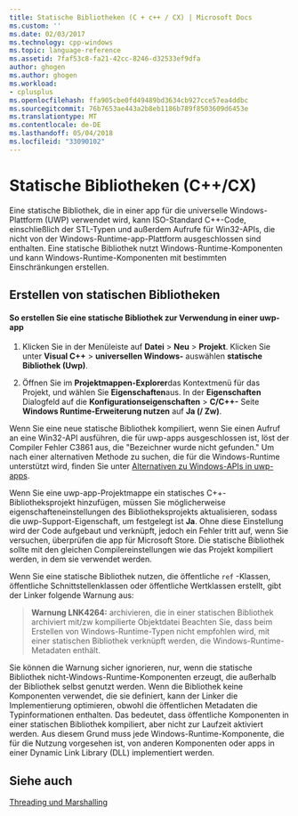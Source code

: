 ```yaml
---
title: Statische Bibliotheken (C + c++ / CX) | Microsoft Docs
ms.custom: ''
ms.date: 02/03/2017
ms.technology: cpp-windows
ms.topic: language-reference
ms.assetid: 7faf53c8-fa21-42cc-8246-d32533ef9dfa
author: ghogen
ms.author: ghogen
ms.workload:
- cplusplus
ms.openlocfilehash: ffa905cbe0fd49489bd3634cb927cce57ea4ddbc
ms.sourcegitcommit: 76b7653ae443a2b8eb1186b789f8503609d6453e
ms.translationtype: MT
ms.contentlocale: de-DE
ms.lasthandoff: 05/04/2018
ms.locfileid: "33090102"
---
```

# <a name="static-libraries-ccx"></a>Statische Bibliotheken (C++/CX)
Eine statische Bibliothek, die in einer app für die universelle Windows-Plattform (UWP) verwendet wird, kann ISO-Standard C++-Code, einschließlich der STL-Typen und außerdem Aufrufe für Win32-APIs, die nicht von der Windows-Runtime-app-Plattform ausgeschlossen sind enthalten. Eine statische Bibliothek nutzt Windows-Runtime-Komponenten und kann Windows-Runtime-Komponenten mit bestimmten Einschränkungen erstellen.  
  
## <a name="creating-static-libraries"></a>Erstellen von statischen Bibliotheken  
  
#### <a name="to-create-a-static-library-for-use-in-a-uwp-app"></a>So erstellen Sie eine statische Bibliothek zur Verwendung in einer uwp-app  
  
1.  Klicken Sie in der Menüleiste auf **Datei** > **Neu** > **Projekt**. Klicken Sie unter **Visual C++** > **universellen Windows-** auswählen **statische Bibliothek (Uwp)**.  
  
2.  Öffnen Sie im **Projektmappen-Explorer**das Kontextmenü für das Projekt, und wählen Sie **Eigenschaften**aus. In der **Eigenschaften** Dialogfeld auf die **Konfigurationseigenschaften** > **C/C++-** Seite **Windows Runtime-Erweiterung nutzen** auf **Ja (/ Zw)**.  
  
 Wenn Sie eine neue statische Bibliothek kompiliert, wenn Sie einen Aufruf an eine Win32-API ausführen, die für uwp-apps ausgeschlossen ist, löst der Compiler Fehler C3861 aus, die "Bezeichner wurde nicht gefunden." Um nach einer alternativen Methode zu suchen, die für die Windows-Runtime unterstützt wird, finden Sie unter [Alternativen zu Windows-APIs in uwp-apps](/uwp/win32-and-com/alternatives-to-windows-apis-uwp).  
  
 Wenn Sie eine uwp-app-Projektmappe ein statisches C++-Bibliotheksprojekt hinzufügen, müssen Sie möglicherweise eigenschafteneinstellungen des Bibliotheksprojekts aktualisieren, sodass die uwp-Support-Eigenschaft, um festgelegt ist **Ja**. Ohne diese Einstellung wird der Code aufgebaut und verknüpft, jedoch ein Fehler tritt auf, wenn Sie versuchen, überprüfen die app für Microsoft Store. Die statische Bibliothek sollte mit den gleichen Compilereinstellungen wie das Projekt kompiliert werden, in dem sie verwendet werden.  
  
 Wenn Sie eine statische Bibliothek nutzen, die öffentliche `ref` -Klassen, öffentliche Schnittstellenklassen oder öffentliche Wertklassen erstellt, gibt der Linker folgende Warnung aus:  
  
> **Warnung LNK4264:** archivieren, die in einer statischen Bibliothek archiviert mit/zw kompilierte Objektdatei Beachten Sie, dass beim Erstellen von Windows-Runtime-Typen nicht empfohlen wird, mit einer statischen Bibliothek verknüpft werden, die Windows-Runtime-Metadaten enthält.  
  
 Sie können die Warnung sicher ignorieren, nur, wenn die statische Bibliothek nicht-Windows-Runtime-Komponenten erzeugt, die außerhalb der Bibliothek selbst genutzt werden. Wenn die Bibliothek keine Komponenten verwendet, die sie definiert, kann der Linker die Implementierung optimieren, obwohl die öffentlichen Metadaten die Typinformationen enthalten. Das bedeutet, dass öffentliche Komponenten in einer statischen Bibliothek kompiliert, aber nicht zur Laufzeit aktiviert werden. Aus diesem Grund muss jede Windows-Runtime-Komponente, die für die Nutzung vorgesehen ist, von anderen Komponenten oder apps in einer Dynamic Link Library (DLL) implementiert werden.  
  
## <a name="see-also"></a>Siehe auch  
 [Threading und Marshalling](../cppcx/threading-and-marshaling-c-cx.md)